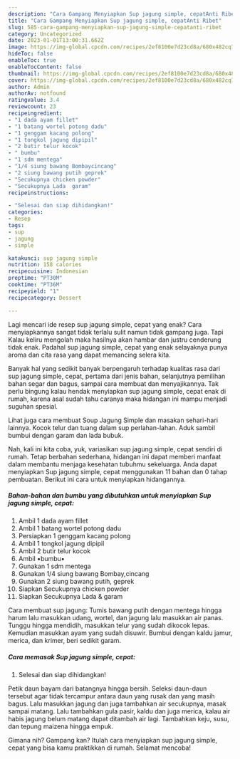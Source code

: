 ```yaml
---
description: "Cara Gampang Menyiapkan Sup jagung simple, cepatAnti Ribet"
title: "Cara Gampang Menyiapkan Sup jagung simple, cepatAnti Ribet"
slug: 585-cara-gampang-menyiapkan-sup-jagung-simple-cepatanti-ribet
category: Uncategorized
date: 2023-01-01T13:00:31.662Z
image: https://img-global.cpcdn.com/recipes/2ef8100e7d23cd8a/680x482cq70/sup-jagung-simple-cepat-foto-resep-utama.jpg
hideToc: false
enableToc: true
enableTocContent: false
thumbnail: https://img-global.cpcdn.com/recipes/2ef8100e7d23cd8a/680x482cq70/sup-jagung-simple-cepat-foto-resep-utama.jpg
cover: https://img-global.cpcdn.com/recipes/2ef8100e7d23cd8a/680x482cq70/sup-jagung-simple-cepat-foto-resep-utama.jpg
author: Admin
authorAv: notfound
ratingvalue: 3.4
reviewcount: 23
recipeingredient:
- "1 dada ayam fillet"
- "1 batang wortel potong dadu"
- "1 genggam kacang polong"
- "1 tongkol jagung dipipil"
- "2 butir telur kocok"
- " bumbu"
- "1 sdm mentega"
- "1/4 siung bawang Bombaycincang"
- "2 siung bawang putih geprek"
- "Secukupnya chicken powder"
- "Secukupnya Lada  garam"
recipeinstructions:

- "Selesai dan siap dihidangkan!"
categories:
- Resep
tags:
- sup
- jagung
- simple

katakunci: sup jagung simple 
nutrition: 158 calories
recipecuisine: Indonesian
preptime: "PT30M"
cooktime: "PT36M"
recipeyield: "1"
recipecategory: Dessert

---
```



Lagi mencari ide resep sup jagung simple, cepat yang enak? Cara menyiapkannya sangat tidak terlalu sulit namun tidak gampang juga. Tapi Kalau keliru mengolah maka hasilnya akan hambar dan justru cenderung tidak enak. Padahal sup jagung simple, cepat yang enak selayaknya punya aroma dan cita rasa yang dapat memancing selera kita.


Banyak hal yang sedikit banyak berpengaruh terhadap kualitas rasa dari sup jagung simple, cepat, pertama dari jenis bahan, selanjutnya pemilihan bahan segar dan bagus, sampai cara membuat dan menyajikannya. Tak perlu bingung kalau hendak menyiapkan sup jagung simple, cepat enak di rumah, karena asal sudah tahu caranya maka hidangan ini mampu menjadi suguhan spesial.

Lihat juga cara membuat Soup Jagung Simple dan masakan sehari-hari lainnya. Kocok telur dan tuang dalam sup perlahan-lahan. Aduk sambil bumbui dengan garam dan lada bubuk.


Nah, kali ini kita coba, yuk, variasikan sup jagung simple, cepat sendiri di rumah. Tetap berbahan sederhana, hidangan ini dapat memberi manfaat dalam membantu menjaga kesehatan tubuhmu sekeluarga. Anda dapat menyiapkan Sup jagung simple, cepat menggunakan 11 bahan dan 0 tahap pembuatan. Berikut ini cara untuk menyiapkan hidangannya.

<!--inarticleads1-->

##### Bahan-bahan dan bumbu yang dibutuhkan untuk menyiapkan Sup jagung simple, cepat:

1. Ambil 1 dada ayam fillet
1. Ambil 1 batang wortel potong dadu
1. Persiapkan 1 genggam kacang polong
1. Ambil 1 tongkol jagung dipipil
1. Ambil 2 butir telur kocok
1. Ambil  ▪️bumbu▪️
1. Gunakan 1 sdm mentega
1. Gunakan 1/4 siung bawang Bombay,cincang
1. Gunakan 2 siung bawang putih, geprek
1. Siapkan Secukupnya chicken powder
1. Siapkan Secukupnya Lada &amp; garam


Cara membuat sup jagung: Tumis bawang putih dengan mentega hingga harum lalu masukkan udang, wortel, dan jagung lalu masukkan air panas. Tunggu hingga mendidih, masukkan telur yang sudah dikocok lepas. Kemudian masukkan ayam yang sudah disuwir. Bumbui dengan kaldu jamur, merica, dan krimer, beri sedikit garam. 

<!--inarticleads2-->

##### Cara memasak Sup jagung simple, cepat:


1. Selesai dan siap dihidangkan!

Petik daun bayam dari batangnya hingga bersih. Seleksi daun-daun tersebut agar tidak tercampur antara daun yang rusak dan yang masih bagus. Lalu masukkan jagung dan juga tambahkan air secukupnya, masak sampai matang. Lalu tambahkan gula pasir, kaldu dan juga merica, kalau air habis jagung belum matang dapat ditambah air lagi. Tambahkan keju, susu, dan tepung maizena hingga empuk. 

Gimana nih? Gampang kan? Itulah cara menyiapkan sup jagung simple, cepat yang bisa kamu praktikkan di rumah. Selamat mencoba!
